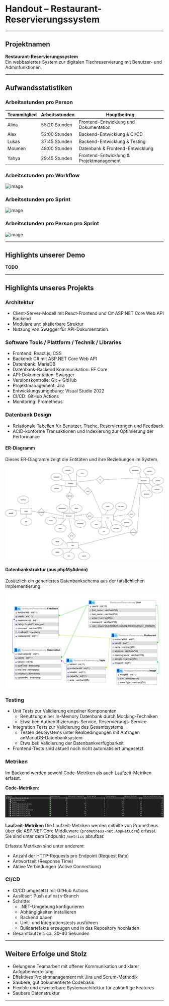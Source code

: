 # Handout – Restaurant-Reservierungssystem

---

## Projektnamen
**Restaurant-Reservierungssystem**  
Ein webbasiertes System zur digitalen Tischreservierung mit Benutzer- und Adminfunktionen.

---

## Aufwandsstatistiken

### Arbeitsstunden pro Person
| Teammitglied | Arbeitsstunden | Hauptbeitrag                             |
|--------------|---------------|-------------------------------------------|
| Alina        | 55:20 Stunden    | Frontend-Entwicklung und Dokumentation    |
| Alex         | 52:00 Stunden    | Backend-Entwicklung & CI/CD               |
| Lukas        | 37:45 Stunden    | Backend-Entwicklung & Testing             |
| Moumen       | 48:00 Stunden    | Datenbank & Frontend-Entwicklung          |
| Yahya        | 29:45 Stunden    | Frontend-Entwicklung & Projektmanagement  |

### Arbeitsstunden pro Workflow
![image](https://github.com/user-attachments/assets/ac768959-f01e-4ecd-a882-4c5d167bac08)


### Arbeitsstunden pro Sprint

![image](https://github.com/user-attachments/assets/9b5ce034-d995-4981-aa25-28be8e0d5d4f)


### Arbeitsstunden pro Person pro Sprint
![image](https://github.com/user-attachments/assets/44722d26-bbc3-4c67-a820-ce265bba0948)

---

## Highlights unserer Demo

**TODO**

---

## Highlights unseres Projekts

### Architektur
- Client-Server-Modell mit React-Frontend und C# ASP.NET Core Web API Backend  
- Modulare und skalierbare Struktur  
- Nutzung von Swagger für API-Dokumentation  

### Software Tools / Plattform / Technik / Libraries
- Frontend: React.js, CSS  
- Backend: C# mit ASP.NET Core Web API  
- Datenbank: MariaDB
- Datenbank-Backend Kommunikation: EF Core 
- API-Dokumentation: Swagger  
- Versionskontrolle: Git + GitHub  
- Projektmanagement: Jira  
- Entwicklungsumgebung: Visual Studio 2022  
- CI/CD: GitHub Actions
- Monitoring: Prometheus

### Datenbank Design
- Relationale Tabellen für Benutzer, Tische, Reservierungen und Feedback  
- ACID-konforme Transaktionen und Indexierung zur Optimierung der Performance
#### ER-Diagramm

Dieses ER-Diagramm zeigt die Entitäten und ihre Beziehungen im System.

![ER-Diagramm Draw.io](https://raw.githubusercontent.com/AlinaBoess/SoftwareEngineeringProjektTINF23B5/main/documentation/endPresentation/ER-Diagramm.drawio.png)

#### Datenbankstruktur (aus phpMyAdmin)

Zusätzlich ein generiertes Datenbankschema aus der tatsächlichen Implementierung:

![Datenbankdiagramm](https://raw.githubusercontent.com/AlinaBoess/SoftwareEngineeringProjektTINF23B5/main/documentation/endPresentation/DatabaseDiagramm.png)



### Testing
- Unit Tests zur Validierung einzelner Komponenten
  - Benutzung einer In-Memory Datenbank durch Mocking-Techniken
  - Etwa bei: Authentifizierungs-Service, Reservierungs-Service
- Integration Tests zur Validierung des Gesamtsystems
  - Testen des Systems unter Realbedingungen mit Anfragen anMariaDB-Datenbanksystem
  - Etwa bei: Validierung der Datenbankverfügbarkeit
- Frontend-Tests sind aktuell noch nicht automatisiert umgesetzt

### Metriken

Im Backend werden sowohl Code-Metriken als auch Laufzeit-Metriken erfasst. 

**Code-Metriken:**

![Code Metriken](https://raw.githubusercontent.com/AlinaBoess/SoftwareEngineeringProjektTINF23B5/main/documentation/endPresentation/Code-Metriken.png)

**Laufzeit-Metriken**
Die Laufzeit-Metriken werden mithilfe von Prometheus über die ASP.NET Core Middleware (`prometheus-net.AspNetCore`) erfasst. Sie sind unter dem Endpunkt `/metrics` abrufbar.

Erfasste Metriken sind unter anderem:
- Anzahl der HTTP-Requests pro Endpoint (Request Rate)
- Antwortzeit (Response Time)
- Aktive Verbindungen (Active Connections)


### CI/CD
- CI/CD umgesetzt mit GitHub Actions
- Auslöser: Push auf `main`-Branch
- Schritte:
  - .NET-Umgebung konfigurieren
  - Abhängigkeiten installieren
  - Backend bauen
  - Unit- und Integrationstests ausführen
  - Buildartefakte erzeugen und in das Repository hochladen
- Gesamtlaufzeit: ca. 30–40 Sekunden

---

## Weitere Erfolge und Stolz

- Gelungene Teamarbeit mit offener Kommunikation und klarer Aufgabenverteilung  
- Effektives Projektmanagement mit Jira und Scrum-Methodik  
- Saubere, gut dokumentierte Codebasis  
- Flexible und erweiterbare Systemarchitektur für zukünftige Features  
- Saubere Datenstruktur
---

